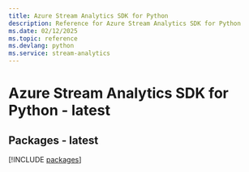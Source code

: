 ```yaml
---
title: Azure Stream Analytics SDK for Python
description: Reference for Azure Stream Analytics SDK for Python
ms.date: 02/12/2025
ms.topic: reference
ms.devlang: python
ms.service: stream-analytics
---
```

# Azure Stream Analytics SDK for Python - latest
## Packages - latest
[!INCLUDE [packages](stream-analytics-index.md)]